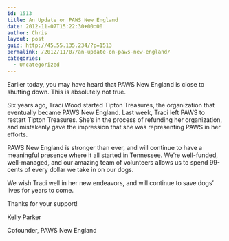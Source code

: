 ```yaml
---
id: 1513
title: An Update on PAWS New England
date: 2012-11-07T15:22:30+00:00
author: Chris
layout: post
guid: http://45.55.135.234/?p=1513
permalink: /2012/11/07/an-update-on-paws-new-england/
categories:
  - Uncategorized
---
```

Earlier today, you may have heard that PAWS New England is close to shutting down. This is absolutely not true.

Six years ago, Traci Wood started Tipton Treasures, the organization that eventually became PAWS New England. Last week, Traci left PAWS to restart Tipton Treasures. She&#8217;s in the process of refunding her organization, and mistakenly gave the impression that she was representing PAWS in her efforts.

PAWS New England is stronger than ever, and will continue to have a meaningful presence where it all started in Tennessee. We&#8217;re well-funded, well-managed, and our amazing team of volunteers allows us to spend 99-cents of every dollar we take in on our dogs.

We wish Traci well in her new endeavors, and will continue to save dogs&#8217; lives for years to come.

Thanks for your support!
  
Kelly Parker
  
Cofounder, PAWS New England